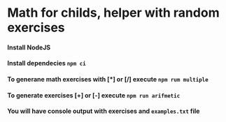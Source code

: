 # Math for childs, helper with random exercises

#### Install NodeJS
#### Install dependecies `npm ci`

#### To generane math exercises with [*] or [/] execute `npm rum multiple`
#### To generate exercises [+] or [-] execute `npm run arifmetic`

#### You will have console output with exercises and `examples.txt` file
